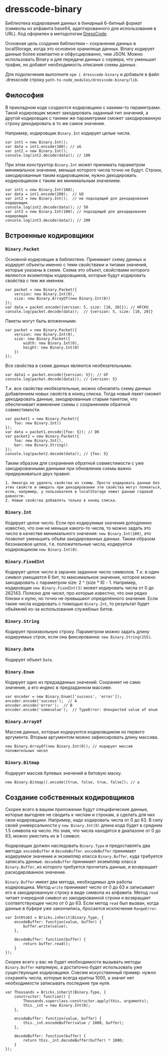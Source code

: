 # dresscode-binary

Библиотека кодирования данных в бинарный 6-битный формат (символы из алфавита base64, адаптированного для использования в URL). Код оформлен в методологии [DressCode](https://github.com/Kolyaj/DressCodeJS).

Основная цель создания библиотеки – сохранение данных в localStorage, когда это основное хранилище данных. Binary кодирует данные более компактно и обфусцированно, чем JSON. Можно использовать Binary и для передачи данных с сервера, что уменьшит трафик, но добавит необходимость описания схемы данных.

Для подключения выполните `npm i dresscode-binary` и добавьте в файл .dresscode строку `path-to-node_modules/dresscode-binary/lib`.

## Философия

В прикладном коде создаются кодировщики с какими-то параметрами. Такой кодировщик может закодировать заданный тип значений, а другой кодировщик с такими же параметрами сможет закодированную строку декодировать в то же самое значение.

Например, кодировщик `Binary.Int` кодирует целые числа.

    var int1 = new Binary.Int();
    var data = int1.encode(100); // oG
    var int2 = new Binary.Int();
    console.log(int2.decode(data)); // 100
    
При этом конструктор `Binary.Int` может принимать параметром минимальное значение, меньше которого числа точно не будут. Строки, закодированные таким кодировщиком, нужно декодировать кодировщиком с таким же минимальным значением.

    var int1 = new Binary.Int(100);
    var data = int1.encode(200);  // kD
    var int2 = new Binary.Int();  // не подходящий для декодирования кодировщик
    console.log(int2.decode(data)); // 50
    var int3 = new Binary.Int(100); // подходящий для декодирования кодировщик
    console.log(int3.decode(data)); // 200 

## Встроенные кодировщики

### `Binary.Packet`

Основной кодировщик в библиотеке. Принимает схему данных и кодирует объекты именно с теми свойствами и типами значений, которые указаны в схеме. Схема это объект, свойствами которого являются экземпляры кодировщиков, которые будут кодировать свойства с тем же именем.

    var packet = new Binary.Packet({
        version: new Binary.Int(0),
        size: new Binary.ArrayOf(new Binary.Int(0))
    });
    var data = packet.encode({version: 5, size: [10, 20]}); // HFCKU
    console.log(packet.decode(data));  // {version: 5, size: [10, 20]}
    
Пакеты могут быть вложенными.

    var packet = new Binary.Packet({
        version: new Binary.Int(0),
        size: new Binary.Packet({
            width: new Binary.Int(0),
            height: new Binary.Int(0)
        })
    });

Все свойства в схеме данных являются необязательными.
    
    var data1 = packet.encode({version: 5}); // GF
    console.log(packet.decode(data1)); // {version: 5}
    
Т.к. все свойства необязательные, можно обновлять схему данных добавлением новых свойств в конец списка. Тогда новый пакет сможет декодировать данные, закодированные старым пакетом, что обеспечивает изменение схемы с сохранением обратной совместимости.

    var packet1 = new Binary.Packet({
        foo: new Binary.Int()
    }); 
    var data = packet1.encode({foo: 5}); // DK
    var packet2 = new Binary.Packet({
        foo: new Binary.Int(),
        bar: new Binary.String()
    });
    console.log(packet2.decode(data)); // {foo: 5}
    
Таким образом для сохранения обратной совместимости с уже закодированными данными при обновлении схемы важно придерживаться двух правил: 

    1. Никогда не удалять свойства из схемы. Просто кодировать данные без этих свойств и ожидать при декодировании эти свойства могут появиться, если, например, у пользователя в localStorage лежат данные годовой давности.
    2. Новые свойства добавлять только в конец списка. 

### `Binary.Int`

Кодирует целое число. Если про кодируемые значения доподлинно известно, что они не меньше какого-то числа, то можно задать это число в качестве минимального значения: `new Binary.Int(100)`, это позволит уменьшить объём закодированных данных. Таким образом беззнаковое целое, т.е. положительные числа, кодируется кодировщиком `new Binary.Int(0)`.

### `Binary.FixedInt`

Кодирует целое число в заранее заданное число символов. Т.к. в один символ умещается 6 бит, то максимальное значение, которое можно закодировать с параметром size: 2 ^ (size * 6) - 1. Например, кодировщик `new Binary.FixedInt(3)` может кодировать числа от 0 до 262143. Полезно для чисел, про которые известно, что они редко близки к нулю, но точно не превышают определённого значения. Если такие числа кодировать с помощью `Binary.Int`, то результат будет объёмней из-за использования служебных битов.

### `Binary.String`

Кодирует произвольную строку. Параметром можно задать длину кодируемых строк, если она фиксированна: `new Binary.String(255)`.

### `Binary.Date`

Кодирует объект `Date`.

### `Binary.Enum`

Кодирует одно из предзаданных значений. Сохраняет не само значение, а его индекс в предзаданном массиве.

    var encoder = new Binary.Enum(['success', 'error']);
    encoder.encode('success');  // A
    encoder.encode('error');  // B
    encoder.encode('somevalue');  // TypeError: Unexpected value of enum

### `Binary.ArrayOf`

Массив данных, которые кодируются кодировщиком из первого аргумента. Вторым аргументом можно зафиксировать длину массива.

    new Binary.ArrayOf(new Binary.Int(0)); // кодирует массив положительных чисел

### `Binary.Bitmap`

Кодирует массив булевых значений в битовую маску.

    new Binary.Bitmap().encode([true, false, true, false]); // a


## Создание собственных кодировщиков

Скорее всего в вашем приложении будут специфические данные, которые выгоднее не сводить к числам и строкам, а сделать для них свои кодировщики. Например, надо кодировать числа от 0 до 63. В силу своей универсальности у `new Binary.Int(0)` длина кода будет в среднем 1.5 символа на число. Но зная, что числа находятся в диапазоне от 0 до 63, можно уместить их в 1 символ.

Кодировщик должен наследовать `Binary.Type` и предоставлять два метода: `encodeBuffer` и `decodeBuffer`. `encodeBuffer` принимает кодируемое значение и экземпляр класса `Binary.Buffer`, куда требуется записать данные. `decodeBuffer` принимает экземпляр класса `Binary.Buffer`, из которого требуется прочитать данные, и возвращает раскодированное значение.

`Binary.Buffer` имеет два метода, необходимых для работы кодировщика. Метод `write` принимает число от 0 до 63 и записывает его в закодированную строку в виде символа из алфавита. Метод `read` читает очередной символ из закодированной строки и возвращает соответствующее число от 0 до 63. Если метод `read` был вызван, когда данные в буфере уже закончились, бросается исключение `RangeError`.

    var Int0to63 = Bricks.inherit(Binary.Type, {
        encodeBuffer: function(value, buffer) {
            buffer.write(value);
        },
        
        decodeBuffer: function(buffer) {
            return buffer.read();
        }
    }); 

Скорее всего у вас не будет необходимости вызывать методы `Binary.Buffer` напрямую, а достаточно будет использовать уже существующие кодировщики. Совсем искусственный пример: нужно сохранять числа, которые всегда кратны 1000, а значит нет необходимости записывать последние три нуля.

    var Thousands = Bricks.inherit(Binary.Type, {
        constructor: function() {
            Thousands.superclass.constructor.apply(this, arguments);
            this._int = new Binary.Int(0);            
        },
        
        encodeBuffer: function(value, buffer) {
            this._int.encodeBuffer(value / 1000, buffer);
        },
        
        decodeBuffer: function(buffer) {
            return this._int.decodeBuffer(buffer) * 1000;
        }
    });
